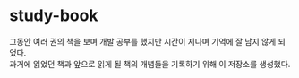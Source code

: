 # study-book
그동안 여러 권의 책을 보며 개발 공부를 했지만 시간이 지나며 기억에 잘 남지 않게 되었다.
</br>
과거에 읽었던 책과 앞으로 읽게 될 책의 개념들을 기록하기 위해 이 저장소를 생성했다.
